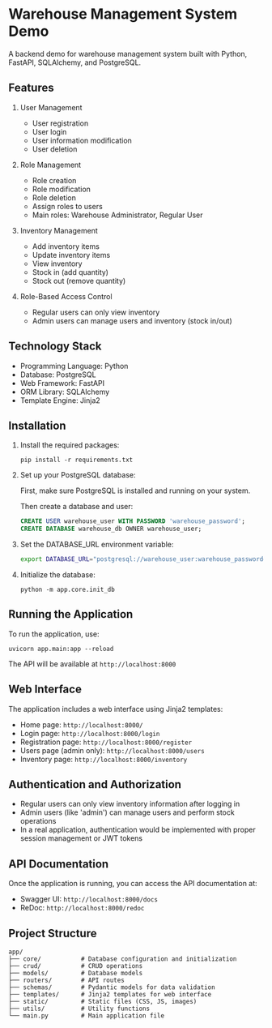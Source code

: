 # Warehouse Management System Demo

A backend demo for warehouse management system built with Python, FastAPI, SQLAlchemy, and PostgreSQL.

## Features

1. User Management
   - User registration
   - User login
   - User information modification
   - User deletion

2. Role Management
   - Role creation
   - Role modification
   - Role deletion
   - Assign roles to users
   - Main roles: Warehouse Administrator, Regular User

3. Inventory Management
   - Add inventory items
   - Update inventory items
   - View inventory
   - Stock in (add quantity)
   - Stock out (remove quantity)

4. Role-Based Access Control
   - Regular users can only view inventory
   - Admin users can manage users and inventory (stock in/out)

## Technology Stack

- Programming Language: Python
- Database: PostgreSQL
- Web Framework: FastAPI
- ORM Library: SQLAlchemy
- Template Engine: Jinja2

## Installation

1. Install the required packages:
   ```
   pip install -r requirements.txt
   ```

2. Set up your PostgreSQL database:

   First, make sure PostgreSQL is installed and running on your system.
   
   Then create a database and user:
   ```sql
   CREATE USER warehouse_user WITH PASSWORD 'warehouse_password';
   CREATE DATABASE warehouse_db OWNER warehouse_user;
   ```

3. Set the DATABASE_URL environment variable:
   ```bash
   export DATABASE_URL="postgresql://warehouse_user:warehouse_password@localhost:5432/warehouse_db"
   ```

4. Initialize the database:
   ```
   python -m app.core.init_db
   ```

## Running the Application

To run the application, use:
```
uvicorn app.main:app --reload
```

The API will be available at `http://localhost:8000`

## Web Interface

The application includes a web interface using Jinja2 templates:
- Home page: `http://localhost:8000/`
- Login page: `http://localhost:8000/login`
- Registration page: `http://localhost:8000/register`
- Users page (admin only): `http://localhost:8000/users`
- Inventory page: `http://localhost:8000/inventory`

## Authentication and Authorization

- Regular users can only view inventory information after logging in
- Admin users (like 'admin') can manage users and perform stock operations
- In a real application, authentication would be implemented with proper session management or JWT tokens

## API Documentation

Once the application is running, you can access the API documentation at:
- Swagger UI: `http://localhost:8000/docs`
- ReDoc: `http://localhost:8000/redoc`

## Project Structure

```
app/
├── core/           # Database configuration and initialization
├── crud/           # CRUD operations
├── models/         # Database models
├── routers/        # API routes
├── schemas/        # Pydantic models for data validation
├── templates/      # Jinja2 templates for web interface
├── static/         # Static files (CSS, JS, images)
├── utils/          # Utility functions
└── main.py         # Main application file
```